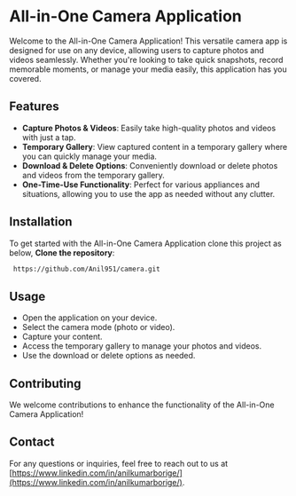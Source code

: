 # All-in-One Camera Application

Welcome to the All-in-One Camera Application! This versatile camera app is designed for use on any device, allowing users to capture photos and videos seamlessly. Whether you're looking to take quick snapshots, record memorable moments, or manage your media easily, this application has you covered.

## Features

- **Capture Photos & Videos**: Easily take high-quality photos and videos with just a tap.
- **Temporary Gallery**: View captured content in a temporary gallery where you can quickly manage your media.
- **Download & Delete Options**: Conveniently download or delete photos and videos from the temporary gallery.
- **One-Time-Use Functionality**: Perfect for various appliances and situations, allowing you to use the app as needed without any clutter.

## Installation

To get started with the All-in-One Camera Application clone this project as below,
**Clone the repository**:
   ```bash
    https://github.com/Anil951/camera.git
  ```

## Usage
- Open the application on your device.
- Select the camera mode (photo or video).
- Capture your content.
- Access the temporary gallery to manage your photos and videos.
- Use the download or delete options as needed.

## Contributing
We welcome contributions to enhance the functionality of the All-in-One Camera Application! 

## Contact
For any questions or inquiries, feel free to reach out to us at [https://www.linkedin.com/in/anilkumarborige/](https://www.linkedin.com/in/anilkumarborige/).

